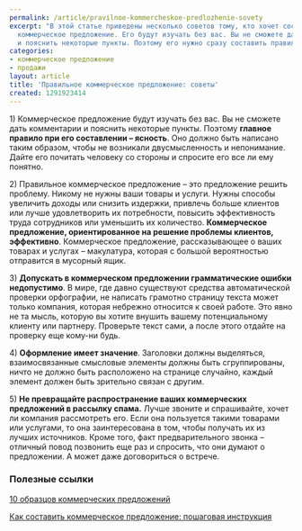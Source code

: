 ```yaml
---
permalink: /article/pravilnoe-kommercheskoe-predlozhenie-sovety
excerpt: "В этой статье приведены несколько советов тому, кто хочет составить отличное
  коммерческое предложение. Его будут изучать без вас. Вы не сможете дать комментарии
  и пояснить некоторые пункты. Поэтому его нужно сразу составить правильно.\r\n"
categories:
- коммерческое предложение
- продажи
layout: article
title: 'Правильное коммерческое предложение: советы'
created: 1291923414
---
```

<!--break-->
<p>1) Коммерческое предложение будут изучать без вас. Вы не сможете дать комментарии и пояснить некоторые пункты. Поэтому <strong>главное правило при его составлении – ясность</strong>. Оно должно быть написано таким образом, чтобы не возникали двусмысленность и непонимание. Дайте его почитать человеку со стороны и спросите его все ли ему понятно. </p>

<p>2) Правильное коммерческое предложение – это предложение решить проблему. Никому не нужны ваши товары и услуги. Нужны способы увеличить доходы или снизить издержки, привлечь больше клиентов или лучше удовлетворить их потребности, повысить эффективность труда сотрудников или уменьшить их количество. <strong>Коммерческое предложение, ориентированное на решение проблемы клиентов, эффективно</strong>. Коммерческое предложение, рассказывающее о ваших товарах и услугах – макулатура, которая с большой вероятностью отправится в мусорный ящик.</p>

<p>3) <strong>Допускать в коммерческом предложении грамматические ошибки недопустимо</strong>. В мире, где давно существуют средства автоматической проверки орфографии, не написать грамотно страницу текста может только компания, которая небрежно относится к своей работе. Это явно не та мысль, которую вы хотите внушить вашему потенциальному клиенту или партнеру. Проверьте текст сами, а после этого отдайте на проверку еще кому-ни будь.</p>

<p>4) <strong>Оформление имеет значение</strong>. Заголовки должны выделяться, взаимосвязанные смысловые элементы должны быть сгруппированы, ничто не должно быть расположено на странице случайно, каждый элемент должен быть зрительно связан с другим.</p>

<p>5) <strong>Не превращайте распространение ваших коммерческих предложений в рассылку спама.</strong> Лучше звоните и спрашивайте, хочет ли компания рассмотреть его. Если она пользуется такими товарами или услугами, то она заинтересована в том, чтобы получать их из лучших источников. Кроме того, факт предварительного звонка – отличный повод позвонить еще раз и спросить, что они думают о предложении. А может даже договориться о встрече.</p>
<h3>Полезные ссылки</h3>
<p><a href="http://www.business101.ru/article/образец-коммерческое-предложение">10 образцов коммерческих предложений</a></p>
<p><a href="http://www.business101.ru/article/kak-sostavit-kommercheskoe-predlozhenie-po">Как составить коммерческое предложение: пошаговая инструкция</a></p>

